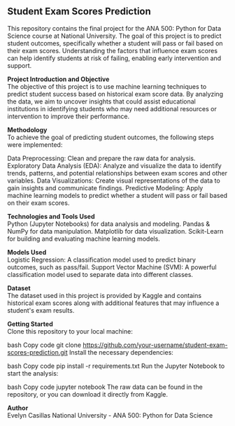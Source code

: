 ## Student Exam Scores Prediction  
This repository contains the final project for the ANA 500: Python for Data Science course at National University. The goal of this project is to predict student outcomes, specifically whether a student will pass or fail based on their exam scores. Understanding the factors that influence exam scores can help identify students at risk of failing, enabling early intervention and support.

**Project Introduction and Objective**  
The objective of this project is to use machine learning techniques to predict student success based on historical exam score data. By analyzing the data, we aim to uncover insights that could assist educational institutions in identifying students who may need additional resources or intervention to improve their performance.

**Methodology**  
To achieve the goal of predicting student outcomes, the following steps were implemented:

Data Preprocessing: Clean and prepare the raw data for analysis.
Exploratory Data Analysis (EDA): Analyze and visualize the data to identify trends, patterns, and potential relationships between exam scores and other variables.
Data Visualizations: Create visual representations of the data to gain insights and communicate findings.
Predictive Modeling: Apply machine learning models to predict whether a student will pass or fail based on their exam scores.

**Technologies and Tools Used**  
Python (Jupyter Notebooks) for data analysis and modeling.
Pandas & NumPy for data manipulation.
Matplotlib for data visualization.
Scikit-Learn for building and evaluating machine learning models.

**Models Used**  
Logistic Regression: A classification model used to predict binary outcomes, such as pass/fail.
Support Vector Machine (SVM): A powerful classification model used to separate data into different classes.

**Dataset**  
The dataset used in this project is provided by Kaggle and contains historical exam scores along with additional features that may influence a student's exam results.

**Getting Started**  
Clone this repository to your local machine:

bash
Copy code
git clone https://github.com/your-username/student-exam-scores-prediction.git
Install the necessary dependencies:

bash
Copy code
pip install -r requirements.txt
Run the Jupyter Notebook to start the analysis:

bash
Copy code
jupyter notebook
The raw data can be found in the repository, or you can download it directly from Kaggle.

**Author**  
Evelyn Casillas
National University - ANA 500: Python for Data Science
